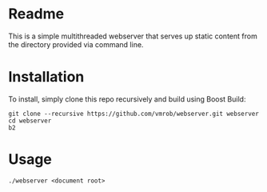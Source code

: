 Readme
======

This is a simple multithreaded webserver that serves up static content from the directory provided via command line.

Installation
============

To install, simply clone this repo recursively and build using Boost Build:

    git clone --recursive https://github.com/vmrob/webserver.git webserver
    cd webserver
    b2

Usage
=====

    ./webserver <document root>

